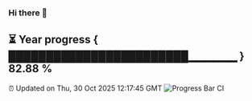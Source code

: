 ### Hi there 👋
⏳ Year progress { ████████████████████████▁▁▁▁▁▁ } 82.88 %
---
⏰ Updated on Thu, 30 Oct 2025 12:17:45 GMT
![Progress Bar CI](https://github.com/Moyi321/Moyi321/workflows/Progress%20Bar%20CI/badge.svg)
